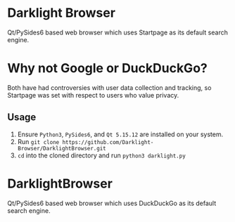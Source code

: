 # Darklight Browser
Qt/PySides6 based web browser which uses Startpage as its default search engine.

# Why not Google or DuckDuckGo?
Both have had controversies with user data collection and tracking, so Startpage was set with respect to users who value privacy.

## Usage
1. Ensure ```Python3```, ```PySides6```, and ```Qt 5.15.12``` are installed on your system.
2. Run ```git clone https://github.com/Darklight-Browser/DarklightBrowser.git```
3. ```cd``` into the cloned directory and run ```python3 darklight.py```
# DarklightBrowser
Qt/PySides6 based web browser which uses DuckDuckGo as its default search engine.
